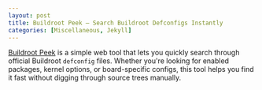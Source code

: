 ```yaml
---
layout: post
title: Buildroot Peek – Search Buildroot Defconfigs Instantly
categories: [Miscellaneous, Jekyll]
---
```


[Buildroot Peek](https://austrisu.github.io/buildroot-peek/) is a simple web tool that lets you quickly search through official Buildroot `defconfig` files. Whether you're looking for enabled packages, kernel options, or board-specific configs, this tool helps you find it fast without digging through source trees manually.
